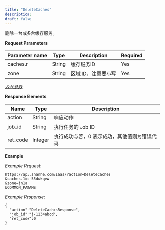 ```yaml
---
title: "DeleteCaches"
description: 
draft: false
---
```




删除一台或多台缓存服务。

**Request Parameters**

| Parameter name | Type | Description | Required |
| --- | --- | --- | --- |
| caches.n | String | 缓存服务ID | Yes |
| zone | String | 区域 ID，注意要小写 | Yes |

[_公共参数_](../../../parameters/)

**Response Elements**

| Name | Type | Description |
| --- | --- | --- |
| action | String | 响应动作 |
| job_id | String | 执行任务的 Job ID |
| ret_code | Integer | 执行成功与否，0 表示成功，其他值则为错误代码 |

**Example**

_Example Request_:

```
https://api.shanhe.com/iaas/?action=DeleteCaches
&caches.1=c-55dwkqew
&zone=jn1a
&COMMON_PARAMS
```

_Example Response_:

```
{
  "action":"DeleteCachesResponse",
  "job_id":"j-1234abcd",
  "ret_code":0
}
```

